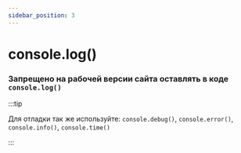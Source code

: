 ```yaml
---
sidebar_position: 3
---
```

# console.log()

### Запрещено на рабочей версии сайта оставлять в коде ```console.log()```

:::tip

Для отладки так же используйте: ```console.debug()```, ```console.error()```, ```console.info()```, ```console.time()```

:::